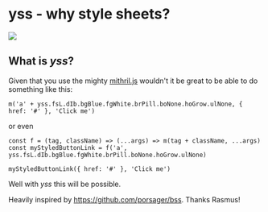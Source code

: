 # yss - why style sheets?

![](http://img.badgesize.io/StephanHoyer/yss/master/index.js.svg?compression=gzip)

## What is *yss*?

Given that you use the mighty [mithril.js](https://mithril.js.org) wouldn't it be great to be able to do something like this:

```
m('a' + yss.fsL.dIb.bgBlue.fgWhite.brPill.boNone.hoGrow.ulNone, { href: '#' }, 'Click me')
```

or even

```
const f = (tag, className) => (...args) => m(tag + className, ...args)
const myStyledButtonLink = f('a', yss.fsL.dIb.bgBlue.fgWhite.brPill.boNone.hoGrow.ulNone)

myStyledButtonLink({ href: '#' }, 'Click me')
```

Well with *yss* this will be possible.

Heavily inspired by https://github.com/porsager/bss. Thanks Rasmus!

